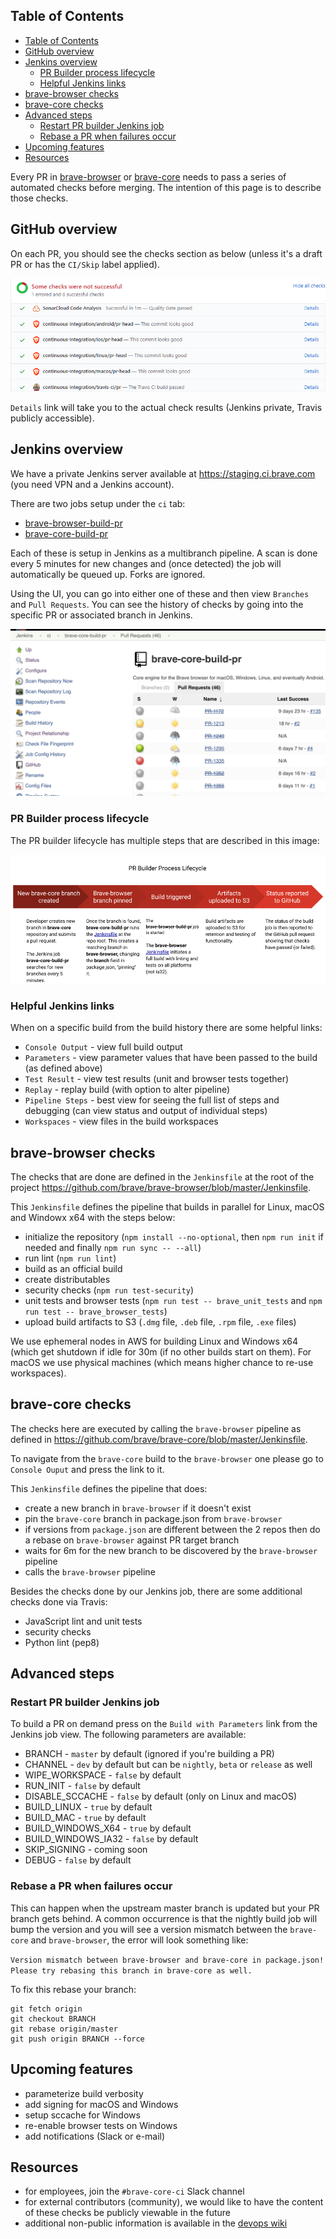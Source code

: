 ## Table of Contents
<!-- TOC -->

- [Table of Contents](#table-of-contents)
- [GitHub overview](#github-overview)
- [Jenkins overview](#jenkins-overview)
  - [PR Builder process lifecycle](#pr-builder-process-lifecycle)
  - [Helpful Jenkins links](#helpful-jenkins-links)
- [brave-browser checks](#brave-browser-checks)
- [brave-core checks](#brave-core-checks)
- [Advanced steps](#advanced-steps)
  - [Restart PR builder Jenkins job](#restart-pr-builder-jenkins-job)
  - [Rebase a PR when failures occur](#rebase-a-pr-when-failures-occur)
- [Upcoming features](#upcoming-features)
- [Resources](#resources)

<!-- /TOC -->

Every PR in [brave-browser](https://github.com/brave/brave-browser) or [brave-core](https://github.com/brave/brave-core) needs to pass a series of automated checks before merging. The intention of this page is to describe those checks.

## GitHub overview
On each PR, you should see the checks section as below (unless it's a draft PR or has the `CI/Skip` label applied).

![GitHub checks section](images/github-checks.png)

`Details` link will take you to the actual check results (Jenkins private, Travis publicly accessible).

## Jenkins overview
We have a private Jenkins server available at https://staging.ci.brave.com (you need VPN and a Jenkins account).

There are two jobs setup under the `ci` tab:
- [brave-browser-build-pr](https://staging.ci.brave.com/view/ci/job/brave-browser-build-pr)
- [brave-core-build-pr](https://staging.ci.brave.com/view/ci/job/brave-core-build-pr)

Each of these is setup in Jenkins as a multibranch pipeline. A scan is done every 5 minutes for new changes and (once detected) the job will automatically be queued up. Forks are ignored.

Using the UI, you can go into either one of these and then view `Branches` and `Pull Requests`. You can see the history of checks by going into the specific PR or associated branch in Jenkins.

![Brave Core PR builder jobs in Jenkins](images/jenkins-jobs.png)

### PR Builder process lifecycle

The PR builder lifecycle has multiple steps that are described in this image:

[![PR builder process lifecycle](images/pr-builder-process.png)](images/pr-builder-process.png)

### Helpful Jenkins links

When on a specific build from the build history there are some helpful links:
- `Console Output` - view full build output
- `Parameters` - view parameter values that have been passed to the build (as defined above)
- `Test Result` - view test results (unit and browser tests together)
- `Replay` - replay build (with option to alter pipeline)
- `Pipeline Steps` - best view for seeing the full list of steps and debugging (can view status and output of individual steps)
- `Workspaces` - view files in the build workspaces

## brave-browser checks
The checks that are done are defined in the `Jenkinsfile` at the root of the project https://github.com/brave/brave-browser/blob/master/Jenkinsfile.

This `Jenkinsfile` defines the pipeline that builds in parallel for Linux, macOS and Windowx x64 with the steps below:
- initialize the repository (`npm install --no-optional`, then `npm run init` if needed and finally `npm run sync -- --all`)
- run lint (`npm run lint`)
- build as an official build
- create distributables
- security checks (`npm run test-security`)
- unit tests and browser tests (`npm run test -- brave_unit_tests` and `npm run test -- brave_browser_tests`)
- upload build artifacts to S3 (`.dmg` file, `.deb` file, `.rpm` file, `.exe` files)

We use ephemeral nodes in AWS for building Linux and Windows x64 (which get shutdown if idle for 30m (if no other builds start on them). For macOS we use physical machines (which means higher chance to re-use workspaces).

## brave-core checks
The checks here are executed by calling the `brave-browser` pipeline as defined in https://github.com/brave/brave-core/blob/master/Jenkinsfile.

To navigate from the `brave-core` build to the `brave-browser` one please go to `Console Ouput` and press the link to it.

This `Jenkinsfile` defines the pipeline that does:
- create a new branch in `brave-browser` if it doesn't exist
- pin the `brave-core` branch in package.json from `brave-browser`
- if versions from `package.json` are different between the 2 repos then do a rebase on `brave-browser` against PR target branch
- waits for 6m for the new branch to be discovered by the `brave-browser` pipeline
- calls the `brave-browser` pipeline

Besides the checks done by our Jenkins job, there are some additional checks done via Travis:
- JavaScript lint and unit tests
- security checks
- Python lint (pep8)

## Advanced steps

### Restart PR builder Jenkins job

To build a PR on demand press on the `Build with Parameters` link from the Jenkins job view. The following parameters are available:
- BRANCH - `master` by default (ignored if you're building a PR)
- CHANNEL - `dev` by default but can be `nightly`, `beta` or `release` as well
- WIPE_WORKSPACE - `false` by default
- RUN_INIT - `false` by default
- DISABLE_SCCACHE - `false` by default (only on Linux and macOS)
- BUILD_LINUX - `true` by default
- BUILD_MAC - `true` by default
- BUILD_WINDOWS_X64 - `true` by default
- BUILD_WINDOWS_IA32 - `false` by default
- SKIP_SIGNING - coming soon
- DEBUG - `false` by default

### Rebase a PR when failures occur

This can happen when the upstream master branch is updated but your PR branch gets behind. A common occurrence is that the nightly build job will bump the version and you will see a version mismatch between the `brave-core` and `brave-browser`, the error will look something like:

`Version mismatch between brave-browser and brave-core in package.json! Please try rebasing this branch in brave-core as well.`

To fix this rebase your branch:

    git fetch origin
    git checkout BRANCH
    git rebase origin/master
    git push origin BRANCH --force

## Upcoming features
- parameterize build verbosity
- add signing for macOS and Windows
- setup sccache for Windows
- re-enable browser tests on Windows
- add notifications (Slack or e-mail)

## Resources
- for employees, join the `#brave-core-ci` Slack channel
- for external contributors (community), we would like to have the content of these checks be publicly viewable in the future
- additional non-public information is available in the [devops wiki](https://github.com/brave/devops/wiki/PR-Builder-Non-public-information)
